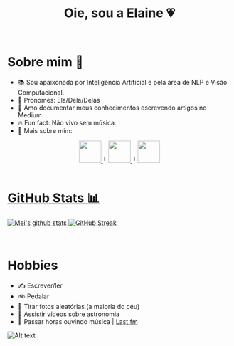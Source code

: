 <h1 align="center">Oie, sou a Elaine 💗</h1>


<br>
<h1>Sobre mim 🙋</h1>

- 📚 Sou apaixonada por Inteligência Artificial e pela área de NLP e Visão Computacional.
- 🎀 Pronomes: Ela/Dela/Delas
- 📝 Amo documentar meus conhecimentos escrevendo artigos no Medium.
- 🔥 Fun fact: Não vivo sem música.
- 🤙 Mais sobre mim:
</div>
<div align='center'>
<a href='https://www.linkedin.com/in/euelainesilva/'>
    <img width="50" height="50" src="https://img.icons8.com/metro/26/000000/linkedin.png"/>
</a>
 ╹
 <a href='https://medium.com/@lainetnr'>
    <img width="50" height="50" src="https://cdn4.iconfinder.com/data/icons/social-media-circle-7/512/Medium_circle-512.png"/>
</a>
 ╹
  <a href='https://www.kaggle.com/lainetnr'>
    <img width="50" height="50" src="https://cdn.icon-icons.com/icons2/2389/PNG/512/kaggle_logo_icon_145140.png"/>
</div>

<br>
  
<h1>GitHub Stats 📊</h1>
 
![Mei's github stats](https://github-readme-stats.vercel.app/api?username=silvaelaine&show_icons=true&theme=dracula) 
[![GitHub Streak](https://github-readme-streak-stats.herokuapp.com/?user=silvaelaine&theme=dracula)](https://git.io/streak-stats) 
  
<br>

<h1>Hobbies</h1>

- ✍ Escrever/ler
- 🚲 Pedalar
- 🎥 Tirar fotos aleatórias (a maioria do céu)
- 🔭 Assistir vídeos sobre astronomia
- 🎵 Passar horas ouvindo música | [Last.fm](https://www.last.fm/user/teudoongie)

![Alt text](https://spotify-recently-played-readme.vercel.app/api?user=ollglai&count=1)



